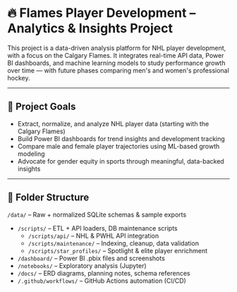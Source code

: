 # 🔥 Flames Player Development – Analytics & Insights Project

This project is a data-driven analysis platform for NHL player development, with a focus on the Calgary Flames. It integrates real-time API data, Power BI dashboards, and machine learning models to study performance growth over time — with future phases comparing men's and women's professional hockey.

---

## 📌 Project Goals

- Extract, normalize, and analyze NHL player data (starting with the Calgary Flames)
- Build Power BI dashboards for trend insights and development tracking
- Compare male and female player trajectories using ML-based growth modeling
- Advocate for gender equity in sports through meaningful, data-backed insights

---

## 📁 Folder Structure
`/data/` – Raw + normalized SQLite schemas & sample exports  
- `/scripts/` – ETL + API loaders, DB maintenance scripts  
  - `/scripts/api/` – NHL & PWHL API integration  
  - `/scripts/maintenance/` – Indexing, cleanup, data validation  
  - `/scripts/star_profiles/` – Spotlight & elite player enrichment  
- `/dashboard/` – Power BI .pbix files and screenshots  
- `/notebooks/` – Exploratory analysis (Jupyter)  
- `/docs/` – ERD diagrams, planning notes, schema references  
- `/.github/workflows/` – GitHub Actions automation (CI/CD)
